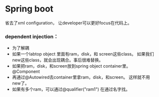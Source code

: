 # Spring boot

省去了xml configuration， 让developer可以更好focus在代码上。

### dependent injection： 

* 为了解耦
* 如果一个labtop object 里面有ram，disk，和 screen这些class。 如果我们new这些class，就会出现耦合。事后很难替换。
* 如果把ram，disk，和screen放到spring object container里。 @Component
* 再通过@Autowired去container里拿ram，disk，和screen。 这样就不用new了。
* 如果有多个ram，可以通过@qualifier\("ram1"\) 在通过名字找。



